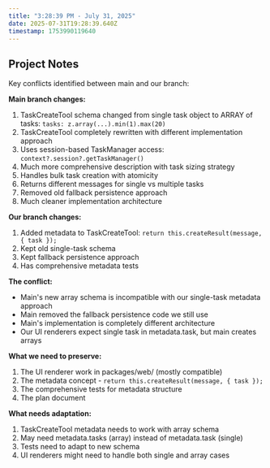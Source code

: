 ```yaml
---
title: "3:28:39 PM - July 31, 2025"
date: 2025-07-31T19:28:39.640Z
timestamp: 1753990119640
---
```


## Project Notes

Key conflicts identified between main and our branch:

**Main branch changes:**
1. TaskCreateTool schema changed from single task object to ARRAY of tasks: `tasks: z.array(...).min(1).max(20)`
2. TaskCreateTool completely rewritten with different implementation approach
3. Uses session-based TaskManager access: `context?.session?.getTaskManager()`
4. Much more comprehensive description with task sizing strategy
5. Handles bulk task creation with atomicity
6. Returns different messages for single vs multiple tasks
7. Removed old fallback persistence approach
8. Much cleaner implementation architecture

**Our branch changes:**
1. Added metadata to TaskCreateTool: `return this.createResult(message, { task });`
2. Kept old single-task schema
3. Kept fallback persistence approach
4. Has comprehensive metadata tests

**The conflict:**
- Main's new array schema is incompatible with our single-task metadata approach
- Main removed the fallback persistence code we still use
- Main's implementation is completely different architecture
- Our UI renderers expect single task in metadata.task, but main creates arrays

**What we need to preserve:**
1. The UI renderer work in packages/web/ (mostly compatible)
2. The metadata concept - `return this.createResult(message, { task });`  
3. The comprehensive tests for metadata structure
4. The plan document

**What needs adaptation:**
1. TaskCreateTool metadata needs to work with array schema
2. May need metadata.tasks (array) instead of metadata.task (single)
3. Tests need to adapt to new schema
4. UI renderers might need to handle both single and array cases

